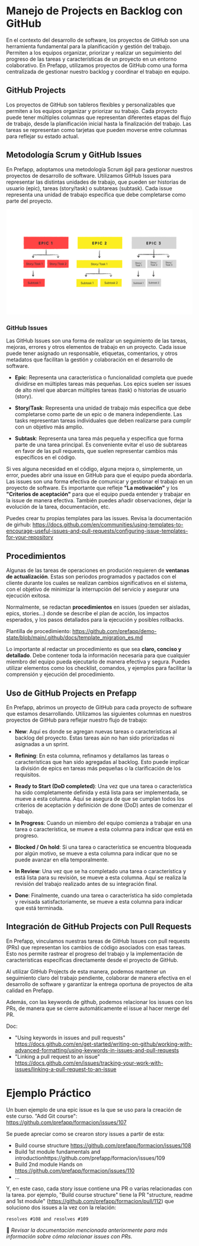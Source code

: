 
# Manejo de Projects en Backlog con GitHub

En el contexto del desarrollo de software, los proyectos de GitHub son una herramienta fundamental para la planificación y gestión del trabajo. Permiten a los equipos organizar, priorizar y realizar un seguimiento del progreso de las tareas y características de un proyecto en un entorno colaborativo. En Prefapp, utilizamos proyectos de GitHub como una forma centralizada de gestionar nuestro backlog y coordinar el trabajo en equipo.


## GitHub Projects

Los proyectos de GitHub son tableros flexibles y personalizables que permiten a los equipos organizar y priorizar su trabajo. Cada proyecto puede tener múltiples columnas que representan diferentes etapas del flujo de trabajo, desde la planificación inicial hasta la finalización del trabajo. Las tareas se representan como tarjetas que pueden moverse entre columnas para reflejar su estado actual.


## Metodología Scrum y GitHub Issues

En Prefapp, adoptamos una metodología Scrum ágil para gestionar nuestros proyectos de desarrollo de software. Utilizamos GitHub Issues para representar las distintas unidades de trabajo, que pueden ser historias de usuario (epic), tareas (story/task) o subtareas (subtask). Cada issue representa una unidad de trabajo específica que debe completarse como parte del proyecto.

<div style="text-align: center;">
  <div style="margin: 0 auto;">

![](../_media/03_prefapp_methodology/epic-story-subtask.png)

  </div>
</div>


### GitHub Issues

Las GitHub Issues son una forma de realizar un seguimiento de las tareas, mejoras, errores y otros elementos de trabajo en un proyecto. Cada issue puede tener asignado un responsable, etiquetas, comentarios, y otros metadatos que facilitan la gestión y colaboración en el desarrollo de software.

- **Epic**: Representa una característica o funcionalidad completa que puede dividirse en múltiples tareas más pequeñas. Los epics suelen ser issues de alto nivel que abarcan múltiples tareas (task) o historias de usuario (story).
  
- **Story/Task**: Representa una unidad de trabajo más específica que debe completarse como parte de un epic o de manera independiente. Las tasks representan tareas individuales que deben realizarse para cumplir con un objetivo más amplio.

- **Subtask**: Representa una tarea más pequeña y específica que forma parte de una tarea principal. Es conveniente evitar el uso de subtareas en favor de las pull requests, que suelen representar cambios más específicos en el código.

Si ves alguna necesidad en el código, alguna mejora o, simplemente, un error, puedes abrir una issue en GitHub para que el equipo pueda abordarla. Las issues son una forma efectiva de comunicar y gestionar el trabajo en un proyecto de software. Es importante que refleje **"La motivación"** y los **"Criterios de aceptación"** para que el equipo pueda entender y trabajar en la issue de manera efectiva. También puedes añadir observaciones, dejar la evolución de la tarea, documentación, etc. 

Puedes crear tu propias templates para las issues. Revisa la documentación de girhub: https://docs.github.com/en/communities/using-templates-to-encourage-useful-issues-and-pull-requests/configuring-issue-templates-for-your-repository


## Procedimientos

Algunas de las tareas de operaciones en produción requieren de **ventanas de actualización**. Estas son periodos programados y pactados con el cliente durante los cuales se realizan cambios significativos en el sistema, con el objetivo de minimizar la interrupción del servicio y asegurar una ejecución exitosa.

Normalmente, se redactan **procedimientos** en issues (pueden ser aisladas, epics, stories...) donde se describe el plan de acción, los impactos esperados, y los pasos detallados para la ejecución y posibles rollbacks. 

Plantilla de procedimiento: https://github.com/prefapp/demo-state/blob/main/.github/docs/template_migration_es.md

Lo importante al redactar un procedimiento es que sea **claro, conciso y detallado**. Debe contener toda la información necesaria para que cualquier miembro del equipo pueda ejecutarlo de manera efectiva y segura. Puedes utilizar elementos como los checklist, comandos, y ejemplos para facilitar la comprensión y ejecución del procedimiento.


## Uso de GitHub Projects en Prefapp

En Prefapp, abrimos un proyecto de GitHub para cada proyecto de software que estamos desarrollando. Utilizamos las siguientes columnas en nuestros proyectos de GitHub para reflejar nuestro flujo de trabajo:

- **New**: Aquí es donde se agregan nuevas tareas o características al backlog del proyecto. Estas tareas aún no han sido priorizadas ni asignadas a un sprint.

- **Refining**: En esta columna, refinamos y detallamos las tareas o características que han sido agregadas al backlog. Esto puede implicar la división de epics en tareas más pequeñas o la clarificación de los requisitos.

- **Ready to Start (DoD completed)**: Una vez que una tarea o característica ha sido completamente definida y está lista para ser implementada, se mueve a esta columna. Aquí se asegura de que se cumplan todos los criterios de aceptación y definición de done (DoD) antes de comenzar el trabajo.

- **In Progress**: Cuando un miembro del equipo comienza a trabajar en una tarea o característica, se mueve a esta columna para indicar que está en progreso.

- **Blocked / On hold**: Si una tarea o característica se encuentra bloqueada por algún motivo, se mueve a esta columna para indicar que no se puede avanzar en ella temporalmente.

- **In Review**: Una vez que se ha completado una tarea o característica y está lista para su revisión, se mueve a esta columna. Aquí se realiza la revisión del trabajo realizado antes de su integración final.

- **Done**: Finalmente, cuando una tarea o característica ha sido completada y revisada satisfactoriamente, se mueve a esta columna para indicar que está terminada.


## Integración de GitHub Projects con Pull Requests

En Prefapp, vinculamos nuestras tareas de GitHub Issues con pull requests (PRs) que representan los cambios de código asociados con esas tareas. Esto nos permite rastrear el progreso del trabajo y la implementación de características específicas directamente desde el proyecto de GitHub.

Al utilizar GitHub Projects de esta manera, podemos mantener un seguimiento claro del trabajo pendiente, colaborar de manera efectiva en el desarrollo de software y garantizar la entrega oportuna de proyectos de alta calidad en Prefapp.

Además, con las keywords de github, podemos relacionar los issues con los PRs, de manera que se cierre automáticamente el issue al hacer merge del PR.

Doc: 
- "Using keywords in issues and pull requests" https://docs.github.com/en/get-started/writing-on-github/working-with-advanced-formatting/using-keywords-in-issues-and-pull-requests
- "Linking a pull request to an issue" https://docs.github.com/en/issues/tracking-your-work-with-issues/linking-a-pull-request-to-an-issue


# Ejemplo Práctico

Un buen ejemplo de una epic issue es la que se uso para la creación de este curso. "Add Git course": https://github.com/prefapp/formacion/issues/107

Se puede apreciar como se crearon story issues a partir de esta:
- Build course structure https://github.com/prefapp/formacion/issues/108
- Build 1st module fundamentals and introductionhttps://github.com/prefapp/formacion/issues/109
- Build 2nd module Hands on https://github.com/prefapp/formacion/issues/110
- ...

Y, en este caso, cada story issue contiene una PR o varias relacionadas con la tarea. 
por ejemplo, "Build course structure" tiene la PR "structure, readme and 1st module" (https://github.com/prefapp/formacion/pull/112) que soluciono dos issues a la vez con la relación:

```
resolves #108 and resolves #109
```

👀 *Revisar la documentación mencionada anteriormente para más información sobre cómo relacionar issues con PRs.*
